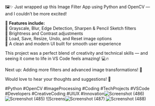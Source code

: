 🖼️✨ Just wrapped up this Image Filter App using Python and OpenCV — and I couldn’t be more excited!  

🎨 **Features include:**  
🔹 Grayscale, Blur, Edge Detection, Sharpen & Pencil Sketch filters  
🔹 Brightness and Contrast adjustments  
🔹 Load, Save, Resize, Undo, and Reset image options  
🔹 A clean and modern UI built for smooth user experience  

This project was a perfect blend of creativity and technical skills — and seeing it come to life in VS Code feels amazing! 💻🔥  

Next up: Adding more filters and advanced image transformations! 🚀  

Would love to hear your thoughts and suggestions! 💬  

#Python #OpenCV #ImageProcessing #Coding #TechProjects #VSCode #Developers #CreativeCoding #UIUX #Innovation![Screenshot (486)](https://github.com/user-attachments/assets/009e7a99-6841-4d3e-bc43-e24934dba4ab)
![Screenshot (485)](https://github.com/user-attachments/assets/a2bff399-3a84-4824-9b41-892da5957e1b)
![Screens![Screenshot (487)](https://github.com/user-attachments/assets/c091d997-468d-44ac-976d-f282d187d68d)
![Screenshot (488)](https://github.com/user-attachments/assets/4c53e930-2cc4-489d-ae4c-f3cc8de5d7d1)
